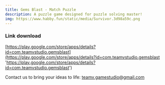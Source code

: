 ```yaml
---
title: Gems Blast - Match Puzzle
description: A puzzle game designed for puzzle solving master!
img: https://www.habby.fun/static/media/Survivor.3d98a59c.png
---
```


### Link download

[https://play.google.com/store/apps/details?id=com.teamvstudio.gemsblast](https://play.google.com/store/apps/details?id=com.teamvstudio.gemsblast 'https://play.google.com/store/apps/details?id=com.teamvstudio.gemsblast')

Contact us to bring your ideas to life:
[teamv.gamestudio@gmail.com](mailto:teamv.gamestudio@gmail.com)
